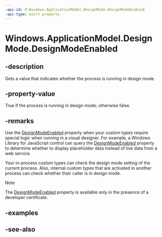 ```yaml
---
-api-id: P:Windows.ApplicationModel.DesignMode.DesignModeEnabled
-api-type: winrt property
---
```


<!-- Property syntax
public bool DesignModeEnabled { get; }
-->

# Windows.ApplicationModel.DesignMode.DesignModeEnabled

## -description
Gets a value that indicates whether the process is running in design mode.

## -property-value
True if the process is running in design mode; otherwise false.

## -remarks
Use the [DesignModeEnabled](designmode_designmodeenabled.md) property when your custom types require special logic when running in a visual designer. For example, a Windows Library for JavaScript control can query the [DesignModeEnabled](designmode_designmodeenabled.md) property to determine whether to display placeholder data instead of live data from a web service.

Your in-process custom types can check the design mode setting of the current process. Also, internal custom types that are activated in another process can check whether their caller is in design mode.



> [!NOTE]
> The [DesignModeEnabled](designmode_designmodeenabled.md) property is available only in the presence of a developer certificate.

## -examples

## -see-also
